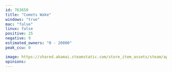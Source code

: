 ```yaml
---
id: 763650
title: "Comets Wake"
windows: "true"
mac: "false"
linux: false
positive: 25
negative: 9
estimated_owners: "0 - 20000"
peak_ccu: 0

image: https://shared.akamai.steamstatic.com/store_item_assets/steam/apps/763650/header.jpg?t=1515690382
opinions:
---
```


